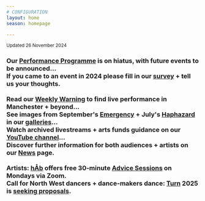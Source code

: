 ```yaml
---
# CONFIGURATION
layout: home
season: homepage

---
```

<small>Updated 26 November 2024</small>        
### Our [Performance Programme](/current/2024) is on hiatus, with future events to be announced…<br>If you came to an event in 2024 please fill in our <a href="https://www.illuminate-data.org.uk/survey/qvprln" target="_blank">survey</a> + tell us your thoughts.<br><br>Read our <a href="https://wordofwarning.posthaven.com" target="_blank">Weekly Warning</a> to find live performance in Manchester + beyond…<br>See images from September's [Emergency](/galleries/2024-emergency) + July's [Haphazard](/galleries/2024-haphazard) in our [galleries](/galleries)…<br>Watch archived livestreams + arts funds guidance on our <a href="https://youtube.com/@warnmcr" target="_blank">YouTube channel</a>…<br>Discover further information for both audiences + artists on our [News](/news) page.<br><br>Artists: [hÅb](/hab) offers free 30-minute [Advice Sessions](/hab/advice) on Mondays via Zoom.<br>Call for North West dancers + dance-makers dance: [Turn](/hab/turn) 2025 is <a href="https://turnmcr.posthaven.com" target="_blank">seeking proposals</a>.
